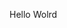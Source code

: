 Hello Wolrd




















































































































































































































































































































































































































































































































































































































































































































































































































































































































































































































































































































































































































































































































































































































































































































































































































































































































































































































































































































































































































































































































































































































































































































































































































































































































































































































































































































































































































































































































































































































































































































































































































































































































































































































































































































































































































































































































































































































































































































































































































































































































































































































































































































































































































































































































































































































































































































































































































































































































































































































































































































































































































































































































































































































































































































































































































